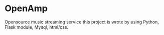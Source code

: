 # OpenAmp
Opensource music streaming service
this project is wrote by using Python, Flask module, Mysql, html/css.
